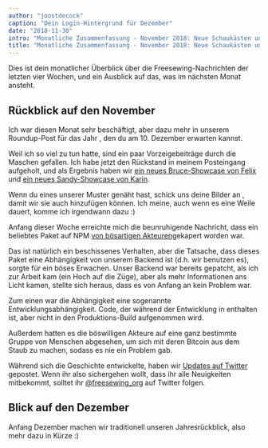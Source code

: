 ```yaml
---
author: "joostdecock"
caption: "Dein Login-Hintergrund für Dezember"
date: "2018-11-30"
intro: "Monatliche Zusammenfassung - November 2018: Neue Schaukästen und ein (falscher) Sicherheitsalarm"
title: "Monatliche Zusammenfassung - November 2018: Neue Schaukästen und ein (falscher) Sicherheitsalarm"
---
```



Dies ist dein monatlicher Überblick über die Freesewing-Nachrichten der letzten vier Wochen, und ein Ausblick auf das, was im nächsten Monat ansteht.

## Rückblick auf den November

Ich war diesen Monat sehr beschäftigt, aber dazu mehr in unserem Roundup-Post für das Jahr , den du am 10. Dezember erwarten kannst.

Weil ich so viel zu tun hatte, sind ein paar Vorzeigebeiträge durch die Maschen gefallen. Ich habe jetzt den Rückstand in meinem Posteingang aufgeholt, und als Ergebnis haben wir [ein neues Bruce-Showcase von Felix](/en/showcase/bruce-three-pack) und [ein neues Sandy-Showcase von Karin](/en/showcase/sandy-by-karin).

Wenn du eines unserer Muster genäht hast, schick uns deine Bilder an , damit wir sie auch hinzufügen können. Ich meine, auch wenn es eine Weile dauert, komme ich irgendwann dazu :)


Anfang dieser Woche erreichte mich die beunruhigende Nachricht, dass ein beliebtes Paket auf NPM [von bösartigen Akteuren](https://arstechnica.com/information-technology/2018/11/hacker-backdoors-widely-used-open-source-software-to-steal-bitcoin/)gekapert worden war.

Das ist natürlich ein beschissenes Verhalten, aber die Tatsache, dass dieses Paket eine Abhängigkeit von unserem Backend ist (d.h. wir benutzen es), sorgte für ein böses Erwachen. Unser Backend war bereits gepatcht, als ich zur Arbeit kam (ein Hoch auf die Züge), aber als mehr Informationen ans Licht kamen, stellte sich heraus, dass es von Anfang an kein Problem war.

Zum einen war die Abhängigkeit eine sogenannte Entwicklungsabhängigkeit. Code, der während der Entwicklung in enthalten ist, aber nicht in den Produktions-Build aufgenommen wird.

Außerdem hatten es die böswilligen Akteure auf eine ganz bestimmte Gruppe von Menschen abgesehen, um sich mit deren Bitcoin aus dem Staub zu machen, sodass es nie ein Problem gab.

Während sich die Geschichte entwickelte, haben wir [Updates auf Twitter](https://twitter.com/freesewing_org/status/1067312509672177664) gepostet. Wenn ihr also sichergehen wollt, dass ihr alle Neuigkeiten mitbekommt, solltet ihr [@freesewing_org](https://twitter.com/freesewing_org) auf Twitter folgen.


## Blick auf den Dezember

Anfang Dezember machen wir traditionell unseren Jahresrückblick, also mehr dazu in Kürze :)

